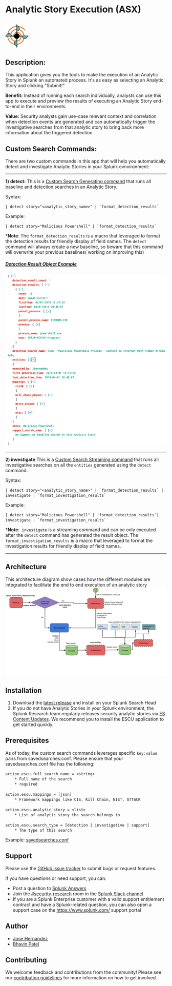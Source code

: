 # Analytic Story Execution (ASX)
![](static/appIconAlt_2x.png)
----

## Description: 

This application gives you the tools to make the execution of an Analytic Story in Splunk an automated process. It's as easy as selecting an Analytic Story and clicking "Submit!"

**Benefit:** Instead of running each search individually, analysts can use this app to execute and preview the results of executing an Analytic Story end-to-end in their environments.

**Value:** Security analysts gain use-case relevant context and correlation when detection events are generated and can automatically trigger the investigative searches from that analytic story to bring back more information about the triggered detection


## Custom Search Commands:

There are two custom commands in this app that will help you automatically detect and investigate Analytic Stories in your Splunk evnvironment:

----

**1) detect:** 
This is a [Custom Search Generating command](https://dev.splunk.com/enterprise/docs/developapps/customsearchcommands/) that runs all baseline and detection searches in an Analytic Story. 

Syntax:
```
| detect story="<analytic_story_name>" | `format_detection_results`
```

Example:
```
| detect story="Malicious Powershell" | `format_detection_results`
```

***Note**: The `format_detection_results` is a macro that leveraged to format the detection results for friendly display of field names.
The `detect` command will always create a new baseline, so beware that this command will overwrite your previous baselines( working on improving this)


##### [Detection Result Object Example](https://jsoneditoronline.org/?id=5527dddc593545baa60c5cfd4b10b2f0)

![](static/object_example.png)

----

**2) investigate**
This is a [Custom Search Streaming command](https://dev.splunk.com/enterprise/docs/developapps/customsearchcommands/) that runs all investigative searches on all the `entities` generated using the `detect` command.

Syntax:
```
| detect story="<analytic_story_name>" | `format_detection_results` | investigate | `format_investigation_results`
```

Example:
```
| detect story="Malicious Powershell" | `format_detection_results`| investigate | `format_investigation_results`
```

***Note**:  `investigate` is a streaming command and can be only executed after the `detect` command has generated the result object. The `format_investigation_results` is a macro that leveraged to format the investigation results for friendly display of field names.

----


## Architecture

This architecture diagram show cases how the different modules are integrated to facilitate the end to end execution of an analytic story 
![](static/architecture.png)


## Installation

1. Download the [latest release](https://github.com/splunk/analytic_story_execution/releases) and install on your Splunk Search Head
2. If you do not have Analytic Stories in your Splunk environment, the Splunk Research team regularly releases security analytic stories via [ES Content Updates](https://splunkbase.splunk.com/app/3449/). We recommend you to install the ESCU application to get started quickly.

## Prerequisites

As of today, the custom search commands leverages specific `key:value` pairs from savedsearches.conf. Please ensure that your savedsearches.conf file has the following:
```
action.escu.full_search_name = <string>
	* Full name of the search
	* required

action.escu.mappings = [json]
	* Framework mappings like CIS, Kill Chain, NIST, ATTACK

action.escu.analytic_story = <list>
	* List of analytic story the search belongs to

action.escu.search_type = [detection | investigative | support]
	* The type of this search
```
 Example: [savedsearches.conf](https://github.com/splunk/analytic_story_execution/blob/develop/README/savedsearches.conf.example)


## Support
Please use the [GitHub issue tracker](https://github.com/splunk/analytic_story_execution/issues) to submit bugs or request features.

If you have questions or need support, you can:

* Post a question to [Splunk Answers](http://answers.splunk.com)
* Join the [#security-research](https://splunk-usergroups.slack.com/messages/C1RH09ERM/) room in the [Splunk Slack channel](http://splunk-usergroups.slack.com)
* If you are a Splunk Enterprise customer with a valid support entitlement contract and have a Splunk-related question, you can also open a support case on the https://www.splunk.com/ support portal

## Author
* [Jose Hernandez](https://twitter.com/d1vious)
* [Bhavin Patel](https://twitter.com/hackpsy)


## Contributing
We welcome feedback and contributions from the community! Please see our [contribution guidelines](docs/CONTRIBUTING.md) for more information on how to get involved. 
